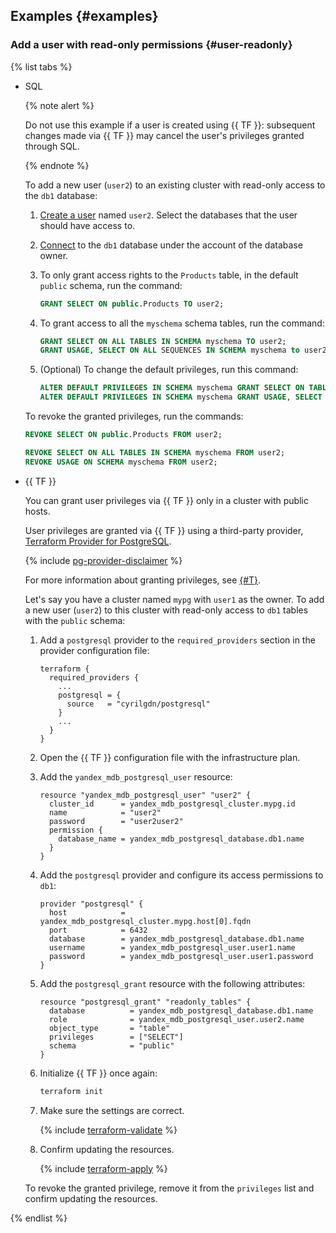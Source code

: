 ## Examples {#examples}

### Add a user with read-only permissions {#user-readonly}

{% list tabs %}

- SQL

   {% note alert %}

   Do not use this example if a user is created using {{ TF }}: subsequent changes made via {{ TF }} may cancel the user's privileges granted through SQL.

   {% endnote %}

   To add a new user (`user2`) to an existing cluster with read-only access to the `db1` database:

   1. [Create a user](../../managed-postgresql/operations/cluster-users.md#adduser) named `user2`. Select the databases that the user should have access to.
   1. [Connect](../../managed-postgresql/operations/connect.md#connection-string) to the `db1` database under the account of the database owner.
   1. To only grant access rights to the `Products` table, in the default `public` schema, run the command:

      ```sql
      GRANT SELECT ON public.Products TO user2;
      ```

   1. To grant access to all the `myschema` schema tables, run the command:

      ```sql
      GRANT SELECT ON ALL TABLES IN SCHEMA myschema TO user2;
      GRANT USAGE, SELECT ON ALL SEQUENCES IN SCHEMA myschema to user2;
      ```

   1. (Optional) To change the default privileges, run this command:

      ```sql
      ALTER DEFAULT PRIVILEGES IN SCHEMA myschema GRANT SELECT ON TABLES TO user2;
      ALTER DEFAULT PRIVILEGES IN SCHEMA myschema GRANT USAGE, SELECT ON SEQUENCES TO user2;
      ```

   To revoke the granted privileges, run the commands:

   ```sql
   REVOKE SELECT ON public.Products FROM user2;

   REVOKE SELECT ON ALL TABLES IN SCHEMA myschema FROM user2;
   REVOKE USAGE ON SCHEMA myschema FROM user2;
   ```

- {{ TF }}

   You can grant user privileges via {{ TF }} only in a cluster with public hosts.

   User privileges are granted via {{ TF }} using a third-party provider, [Terraform Provider for PostgreSQL](https://github.com/cyrilgdn/terraform-provider-postgresql).

   {% include [pg-provider-disclaimer](../../_includes/mdb/mpg/terraform/pg-provider-disclaimer.md) %}

   For more information about granting privileges, see [{#T}](../../managed-postgresql/operations/grant.md#grant-privilege).

   Let's say you have a cluster named `mypg` with `user1` as the owner. To add a new user (`user2`) to this cluster with read-only access to `db1` tables with the `public` schema:

   1. Add a `postgresql` provider to the `required_providers` section in the provider configuration file:

      ```hcl
      terraform {
        required_providers {
          ...
          postgresql = {
            source   = "cyrilgdn/postgresql"
          }
          ...
        }
      }
      ```

   1. Open the {{ TF }} configuration file with the infrastructure plan.
   1. Add the `yandex_mdb_postgresql_user` resource:

      ```hcl
      resource "yandex_mdb_postgresql_user" "user2" {
        cluster_id      = yandex_mdb_postgresql_cluster.mypg.id
        name            = "user2"
        password        = "user2user2"
        permission {
          database_name = yandex_mdb_postgresql_database.db1.name
        }
      }
      ```

   1. Add the `postgresql` provider and configure its access permissions to `db1`:

      ```hcl
      provider "postgresql" {
        host            = yandex_mdb_postgresql_cluster.mypg.host[0].fqdn
        port            = 6432
        database        = yandex_mdb_postgresql_database.db1.name
        username        = yandex_mdb_postgresql_user.user1.name
        password        = yandex_mdb_postgresql_user.user1.password
      }
      ```

   1. Add the `postgresql_grant` resource with the following attributes:

      ```hcl
      resource "postgresql_grant" "readonly_tables" {
        database          = yandex_mdb_postgresql_database.db1.name
        role              = yandex_mdb_postgresql_user.user2.name
        object_type       = "table"
        privileges        = ["SELECT"]
        schema            = "public"
      }
      ```

   1. Initialize {{ TF }} once again:

      ```bash
      terraform init
      ```

   1. Make sure the settings are correct.

      {% include [terraform-validate](../../_includes/mdb/terraform/validate.md) %}

   1. Confirm updating the resources.

      {% include [terraform-apply](../../_includes/mdb/terraform/apply.md) %}

   To revoke the granted privilege, remove it from the `privileges` list and confirm updating the resources.

{% endlist %}
